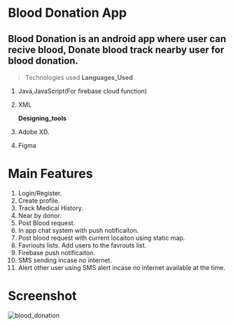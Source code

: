 # Blood Donation App

## Blood Donation is an android app where user can recive blood, Donate blood track nearby user for blood donation.

> Technologies used
 **Languages_Used**
1. Java,JavaScript(For firebase cloud function)
2. XML

   **Designing_tools**
3. Adobe XD.
4. Figma

# Main Features

1. Login/Register.
2. Create profile.
3. Track Medical History.
4. Near by donor.
5. Post Blood request.
6. In app chat system with push notificaiton.
7. Post blood request with current locaiton using static map.
8. Favriouts lists. Add users to the favrouts list.
9. Firebase push notificaiton.
10. SMS sending incase no internet.
11. Alert other user using SMS alert incase no internet available at the time.

# Screenshot
![blood_donation](https://user-images.githubusercontent.com/32618321/117581950-8bbdb680-b0b4-11eb-8625-767c8ea4790e.png)
